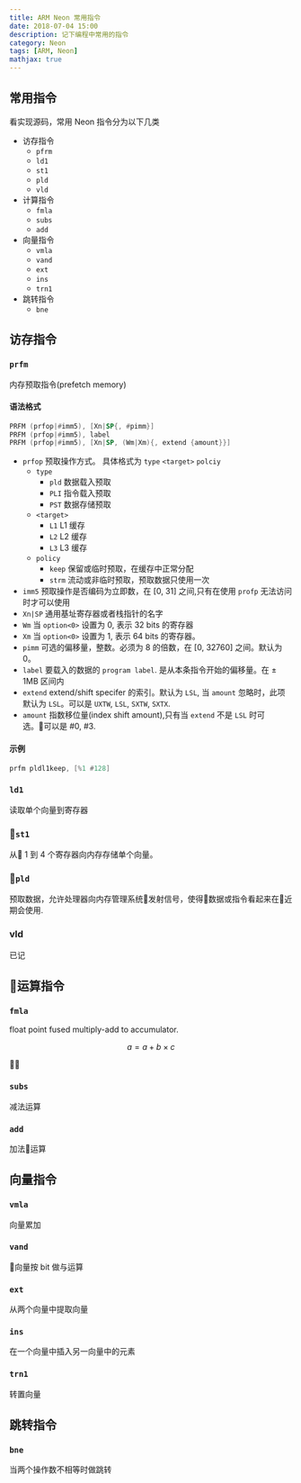 ```yaml
---
title: ARM Neon 常用指令
date: 2018-07-04 15:00
description: 记下编程中常用的指令
category: Neon
tags: [ARM, Neon]
mathjax: true
---
```


## 常用指令

看实现源码，常用 Neon 指令分为以下几类

- 访存指令
  - `pfrm`
  - `ld1`
  - `st1`
  - `pld`
  - `vld`
- 计算指令
  - `fmla`
  - `subs`
  - `add`
- 向量指令
  - `vmla`
  - `vand`
  - `ext`
  - `ins`
  - `trn1`
- 跳转指令
  - `bne`

## 访存指令

### `prfm`

内存预取指令(prefetch memory)

#### 语法格式

```asm
PRFM (prfop|#imm5), [Xn|SP{, #pimm}]
PRFM (prfop|#imm5), label
PRFM (prfop|#imm5), [Xn|SP, (Wm|Xm){, extend {amount}}]
```

- `prfop`
  预取操作方式。 具体格式为 `type` `<target>` `polciy`
  - `type`
    - `pld`
      数据载入预取
    - `PLI`
      指令载入预取
    - `PST`
      数据存储预取
  - `<target>`
    - `L1`
      L1 缓存
    - `L2`
      L2 缓存
    - `L3`
      L3 缓存
  - `policy`
    - `keep`
      保留或临时预取，在缓存中正常分配
    - `strm`
      流动或非临时预取，预取数据只使用一次
- `imm5`
  预取操作是否编码为立即数，在 [0, 31] 之间,只有在使用 `profp` 无法访问时才可以使用
- `Xn|SP`
  通用基址寄存器或者栈指针的名字
- `Wm`
  当 `option<0>` 设置为 0, 表示 32 bits 的寄存器
- `Xm`
  当 `option<0>` 设置为 1, 表示 64 bits 的寄存器。
- `pimm`
  可选的偏移量，整数。必须为 8 的倍数，在 [0, 32760] 之间。默认为 0。
- `label`
  要载入的数据的 `program label`. 是从本条指令开始的偏移量。在 $\pm$ 1MB 区间内
- `extend`
  extend/shift specifer 的索引。默认为 `LSL`, 当 `amount` 忽略时，此项默认为 `LSL`。可以是 `UXTW`, `LSL`, `SXTW`, `SXTX`.
- `amount`
  指数移位量(index shift amount),只有当 `extend` 不是 `LSL` 时可选。可以是 #0, #3.

#### 示例

```asm
prfm pldl1keep, [%1 #128]
```

### `ld1`

读取单个向量到寄存器

### `st1`

从 1 到 4 个寄存器向内存存储单个向量。

### `pld`

预取数据，允许处理器向内存管理系统发射信号，使得数据或指令看起来在近期会使用.

### vld

已记

## 运算指令

### `fmla`

float point fused multiply-add to accumulator.

$$
a = a + b \times c
$$



### `subs`

减法运算

### `add`

加法运算

## 向量指令

### `vmla`

向量累加

### `vand`

向量按 bit 做与运算

### `ext`

从两个向量中提取向量

### `ins`

在一个向量中插入另一向量中的元素

### `trn1`

转置向量

## 跳转指令

### `bne`

当两个操作数不相等时做跳转